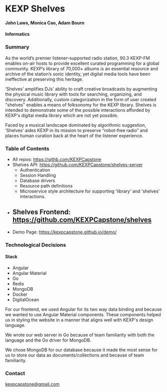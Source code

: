 # KEXP Shelves

#### John Laws, Monica Cao, Adam Bourn
#### Informatics

### Summary
As the world’s premier listener-supported radio station, 90.3 KEXP-FM enables on-air hosts to provide excellent curated programming for a global community. KEXP’s library of 70,000+ albums is an essential resource and archive of the station’s sonic identity, yet digital media tools have been ineffective at preserving this heritage. 

‘Shelves’ amplifies DJs’ ability to craft creative broadcasts by augmenting the physical music library with tools for searching, organizing, and discovery.  Additionally, custom categorization in the form of user created "shelves" enables a means of folksonomy for the KEXP library.  Shelves is intended to demonstrate some of the possible interactions afforded by KEXP's digital media library which are not yet possible. 

Faced by a musical landscape dominated by algorithmic suggestion, ‘Shelves’ aides KEXP in its mission to preserve “robot-free radio” and places human curation back at the heart of the listener experience.


### Table of Contents 
  - All repos: https://githb.com/KEXPCapstone
  - Shelves API: https://github.com/KEXPCapstone/shelves-server
    - Authentication
    - Session Handling
    - Database drivers
    - Resource path definitions
    - Microservice style architecture for supporting 'library' and 'shelves' interactions.
  - Shelves Frontend: https://github.com/KEXPCapstone/shelves
    - 
  - Demo Page: https://kexpcapstone.github.io/demo/
  
### Technological Decisions

#### Stack
- Angular
- Angular Material
- Go
- Redis
- MongoDB
- Docker
- DigitalOcean

For our frontend, we used Angular for its two way data binding and because we wanted to use Angular Material components.  These components helped us in styling the website in a manner that aligns well with KEXP's design language.

We wrote our web server in Go because of team familiarity with both the language and the Go driver for MongoDB.  

We chose MongoDB for our database because it made the most sense for us to store our data as documents/collections and because of team familiarity.  


### Contact
kexpcapstone@gmail.com

  
